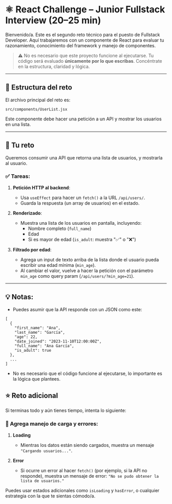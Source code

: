 # ⚛️ React Challenge – Junior Fullstack Interview (20–25 min)

Bienvenido/a. Este es el segundo reto técnico para el puesto de Fullstack Developer. Aquí trabajaremos con un componente de React para evaluar tu razonamiento, conocimiento del framework y manejo de componentes.

> ⚠️ No es necesario que este proyecto funcione al ejecutarse. Tu código será evaluado **únicamente por lo que escribas**. Concéntrate en la estructura, claridad y lógica.

---

## 📁 Estructura del reto

El archivo principal del reto es:

`src/components/UserList.jsx`

Este componente debe hacer una petición a un API y mostrar los usuarios en una lista.

---

## 🧪 Tu reto

Queremos consumir una API que retorna una lista de usuarios, y mostrarla al usuario.

### ✅ Tareas:

1. **Petición HTTP al backend**:
   - Usa `useEffect` para hacer un `fetch()` a la URL `/api/users/`.
   - Guarda la respuesta (un array de usuarios) en el estado.

2. **Renderizado**:
   - Muestra una lista de los usuarios en pantalla, incluyendo:
     - Nombre completo (`full_name`)
     - Edad
     - Si es mayor de edad (`is_adult`: muestra "✅" o "❌")

3. **Filtrado por edad**:
   - Agrega un input de texto arriba de la lista donde el usuario pueda escribir una edad mínima (`min_age`).
   - Al cambiar el valor, vuelve a hacer la petición con el parámetro `min_age` como query param (`/api/users/?min_age=21`).

---

## 💡 Notas:

- Puedes asumir que la API responde con un JSON como este:

```
[
  {
    "first_name": "Ana",
    "last_name": "García",
    "age": 22,
    "date_joined": "2023-11-10T12:00:00Z",
    "full_name": "Ana García",
    "is_adult": true
  },
  ...
]
```

- No es necesario que el código funcione al ejecutarse, lo importante es la lógica que plantees.


## ⭐ Reto adicional 

Si terminas todo y aún tienes tiempo, intenta lo siguiente:

### 🧩 Agrega manejo de carga y errores:

1. **Loading**
   - Mientras los datos están siendo cargados, muestra un mensaje `"Cargando usuarios..."`.

2. **Error**
   - Si ocurre un error al hacer `fetch()` (por ejemplo, si la API no responde), muestra un mensaje de error: `"No se pudo obtener la lista de usuarios."`

Puedes usar estados adicionales como `isLoading` y `hasError`, o cualquier estrategia con la que te sientas cómodo/a.
